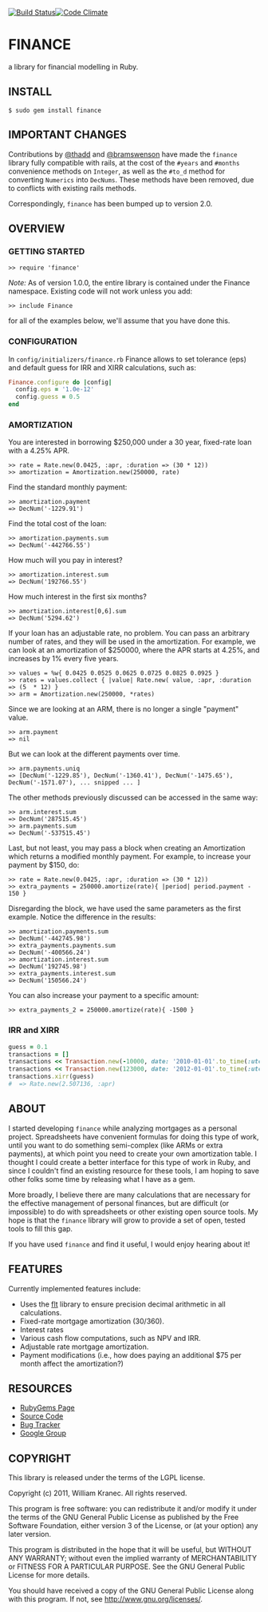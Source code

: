 [![Build Status](https://travis-ci.org/tubedude/finance.svg?branch=working)](https://travis-ci.org/tubedude/finance)[![Code Climate](https://codeclimate.com/github/tubedude/finance.png)](https://codeclimate.com/github/tubedude/finance)
# FINANCE

a library for financial modelling in Ruby.

## INSTALL

    $ sudo gem install finance

## IMPORTANT CHANGES

Contributions by [@thadd](https://github.com/thadd) and
[@bramswenson](https://github.com/bramswenson) have made the `finance`
library fully compatible with rails, at the cost of the `#years` and
`#months` convenience methods on `Integer`, as well as the `#to_d` method for
converting `Numerics` into `DecNums`.  These methods have been removed, due to
conflicts with existing rails methods.

Correspondingly, `finance` has been bumped up to version 2.0.

## OVERVIEW

### GETTING STARTED

    >> require 'finance'

*Note:* As of version 1.0.0, the entire library is contained under the
Finance namespace.  Existing code will not work unless you add:

    >> include Finance

for all of the examples below, we'll assume that you have done this.

### CONFIGURATION

In `config/initializers/finance.rb` Finance allows to set tolerance (eps) and default guess for IRR and XIRR calculations, such as:

```ruby
Finance.configure do |config|
  config.eps = '1.0e-12'
  config.guess = 0.5
end
```

### AMORTIZATION

You are interested in borrowing $250,000 under a 30 year, fixed-rate
loan with a 4.25% APR.

    >> rate = Rate.new(0.0425, :apr, :duration => (30 * 12))
    >> amortization = Amortization.new(250000, rate)

Find the standard monthly payment:

    >> amortization.payment
    => DecNum('-1229.91')

Find the total cost of the loan:

    >> amortization.payments.sum
    => DecNum('-442766.55')

How much will you pay in interest?

    >> amortization.interest.sum
    => DecNum('192766.55')

How much interest in the first six months?

    >> amortization.interest[0,6].sum
    => DecNum('5294.62')

If your loan has an adjustable rate, no problem.  You can pass an
arbitrary number of rates, and they will be used in the amortization.
For example, we can look at an amortization of $250000, where the APR
starts at 4.25%, and increases by 1% every five years.

    >> values = %w{ 0.0425 0.0525 0.0625 0.0725 0.0825 0.0925 }
    >> rates = values.collect { |value| Rate.new( value, :apr, :duration => (5  * 12) }
    >> arm = Amortization.new(250000, *rates)

Since we are looking at an ARM, there is no longer a single "payment" value.

    >> arm.payment
    => nil

But we can look at the different payments over time.

    >> arm.payments.uniq
    => [DecNum('-1229.85'), DecNum('-1360.41'), DecNum('-1475.65'), DecNum('-1571.07'), ... snipped ... ]

The other methods previously discussed can be accessed in the same way:

    >> arm.interest.sum
    => DecNum('287515.45')
    >> arm.payments.sum
    => DecNum('-537515.45')

Last, but not least, you may pass a block when creating an Amortization
which returns a modified monthly payment.  For example, to increase your
payment by $150, do:

    >> rate = Rate.new(0.0425, :apr, :duration => (30 * 12))
    >> extra_payments = 250000.amortize(rate){ |period| period.payment - 150 }

Disregarding the block, we have used the same parameters as the first
example.  Notice the difference in the results:

    >> amortization.payments.sum
    => DecNum('-442745.98')
    >> extra_payments.payments.sum
    => DecNum('-400566.24')
    >> amortization.interest.sum
    => DecNum('192745.98')
    >> extra_payments.interest.sum
    => DecNum('150566.24')

You can also increase your payment to a specific amount:

    >> extra_payments_2 = 250000.amortize(rate){ -1500 }

### IRR and XIRR

```ruby
guess = 0.1
transactions = []
transactions << Transaction.new(-10000, date: '2010-01-01'.to_time(:utc))
transactions << Transaction.new(123000, date: '2012-01-01'.to_time(:utc))
transactions.xirr(guess)
#  => Rate.new(2.507136, :apr)
```


## ABOUT

I started developing `finance` while analyzing mortgages as a personal
project.  Spreadsheets have convenient formulas for doing this type of
work, until you want to do something semi-complex (like ARMs or extra
payments), at which point you need to create your own amortization
table.  I thought I could create a better interface for this type of
work in Ruby, and since I couldn't find an existing resource for these
tools, I am hoping to save other folks some time by releasing what I
have as a gem.

More broadly, I believe there are many calculations that are necessary
for the effective management of personal finances, but are difficult
(or impossible) to do with spreadsheets or other existing open source
tools.  My hope is that the `finance` library will grow to provide a set
of open, tested tools to fill this gap.

If you have used `finance` and find it useful, I would enjoy hearing
about it!

## FEATURES

Currently implemented features include:

* Uses the [flt](http://flt.rubyforge.org/) library to ensure precision decimal arithmetic in all calculations.
* Fixed-rate mortgage amortization (30/360).
* Interest rates
* Various cash flow computations, such as NPV and IRR.
* Adjustable rate mortgage amortization.
* Payment modifications (i.e., how does paying an additional $75 per month affect the amortization?)

## RESOURCES

* [RubyGems Page](https://rubygems.org/gems/finance)
* [Source Code](http://github.com/wkranec/finance)
* [Bug Tracker](https://github.com/wkranec/finance/issues)
* [Google Group](http://groups.google.com/group/finance-gem/topics?pli=1)

## COPYRIGHT

This library is released under the terms of the LGPL license.

Copyright (c) 2011, William Kranec.
All rights reserved.

This program is free software: you can redistribute it and/or modify it
under the terms of the GNU General Public License as published by the
Free Software Foundation, either version 3 of the License, or (at your
option) any later version.

This program is distributed in the hope that it will be useful,
but WITHOUT ANY WARRANTY; without even the implied warranty of
MERCHANTABILITY or FITNESS FOR A PARTICULAR PURPOSE.  See the GNU
General Public License for more details.

You should have received a copy of the GNU General Public License along
with this program.  If not, see <http://www.gnu.org/licenses/>.
